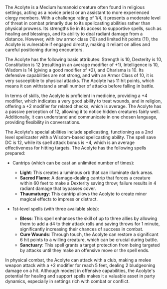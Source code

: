 The Acolyte is a Medium humanoid creature often found in religious settings, acting as a novice priest or an assistant to more experienced clergy members. With a challenge rating of 1/4, it presents a moderate level of threat in combat primarily due to its spellcasting abilities rather than physical prowess. Its strengths lie in its access to supportive spells, such as healing and blessings, and its ability to deal radiant damage from a distance. However, with low armor class (10) and limited hit points (11), the Acolyte is vulnerable if engaged directly, making it reliant on allies and careful positioning during encounters.

The Acolyte has the following basic attributes: Strength is 10, Dexterity is 10, Constitution is 12 (resulting in an average modifier of +1), Intelligence is 10, Wisdom is 14 (giving a good modifier of +2), and Charisma is 10. Its defensive capabilities are not strong, and with an Armor Class of 10, it is very susceptible to physical attacks. The Acolyte has 11 hit points, which means it can withstand a small number of attacks before falling in battle.

In terms of skills, the Acolyte is proficient in medicine, providing a +4 modifier, which indicates a very good ability to treat wounds, and in religion, offering a +2 modifier for related checks, which is average. The Acolyte has a passive perception of 12, allowing it to notice hidden creatures fairly well. Additionally, it can understand and communicate in one chosen language, providing flexibility in conversations.

The Acolyte's special abilities include spellcasting, functioning as a 2nd level spellcaster with a Wisdom-based spellcasting ability. The spell save DC is 12, while its spell attack bonus is +4, which is an average effectiveness for hitting targets. The Acolyte has the following spells prepared: 

- Cantrips (which can be cast an unlimited number of times): 
  - **Light**: This creates a luminous orb that can illuminate dark areas.
  - **Sacred Flame**: A damage-dealing cantrip that forces a creature within 60 feet to make a Dexterity saving throw; failure results in 4 radiant damage that bypasses cover.
  - **Thaumaturgy**: This cantrip allows the Acolyte to create minor magical effects to impress or distract.

- 1st-level spells (with three available slots): 
  - **Bless**: This spell enhances the skill of up to three allies by allowing them to add a d4 to their attack rolls and saving throws for 1 minute, significantly increasing their chances of success in combat.
  - **Cure Wounds**: Through touch, the Acolyte can restore a significant 6 hit points to a willing creature, which can be crucial during battle.
  - **Sanctuary**: This spell grants a target protection from being targeted by attacks until they make an offensive move or the spell ends.

In physical combat, the Acolyte can attack with a club, making a melee weapon attack with a +2 modifier for reach 5 feet, dealing 2 bludgeoning damage on a hit. Although modest in offensive capabilities, the Acolyte's potential for healing and support spells makes it a valuable asset in party dynamics, especially in settings rich with combat or conflict.
